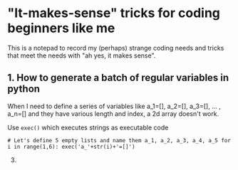 # "It-makes-sense" tricks for coding beginners like me

This is a notepad to record my (perhaps) strange coding needs and tricks that meet the needs with "ah yes, it makes sense".

## 1. How to generate a batch of regular variables in python
When I need to define a series of variables like a_1=[], a_2=[], a_3=[], ... , a_n=[] and they have various length and index, a 2d array doesn't work.

Use `exec()` which executes strings as executable code

``# Let's define 5 empty lists and name them a_1, a_2, a_3, a_4, a_5
for i in range(1,6):
    exec('a_'+str(i)+'=[]')
``

3. 
